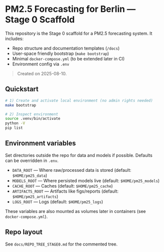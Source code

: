 # PM2.5 Forecasting for Berlin — Stage 0 Scaffold

This repository is the Stage 0 scaffold for a PM2.5 forecasting system. It includes:
- Repo structure and documentation templates (`/docs`)
- User-space friendly bootstrap (`make bootstrap`)
- Minimal `docker-compose.yml` (to be extended later in CI)
- Environment config via `.env`

> Created on 2025-08-10.

## Quickstart

```bash
# 1) Create and activate local environment (no admin rights needed)
make bootstrap

# 2) Inspect environment
source .venv/bin/activate
python -V
pip list
```

## Environment variables

Set directories outside the repo for data and models if possible. Defaults can be overridden in `.env`.

- `DATA_ROOT` — Where raw/processed data is stored (default: `$HOME/pm25_data`)
- `MODELS_ROOT` — Where persisted models live (default: `$HOME/pm25_models`)
- `CACHE_ROOT` — Caches (default: `$HOME/pm25_cache`)
- `ARTIFACTS_ROOT` — Artifacts like figs/reports (default: `$HOME/pm25_artifacts`)
- `LOGS_ROOT` — Logs (default: `$HOME/pm25_logs`)

These variables are also mounted as volumes later in containers (see `docker-compose.yml`).

## Repo layout

See `docs/REPO_TREE_STAGE0.md` for the commented tree.

